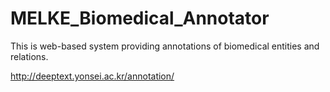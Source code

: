 # MELKE_Biomedical_Annotator
This is web-based system providing annotations of biomedical entities and relations.

http://deeptext.yonsei.ac.kr/annotation/
